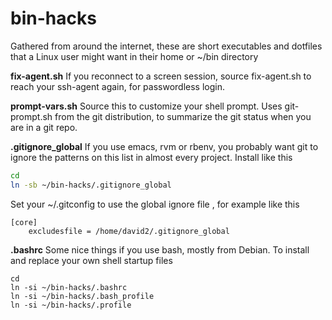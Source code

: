 bin-hacks
=========

Gathered from around the internet, these are short executables and 
dotfiles that a Linux user might want in their home or
 ~/bin directory

**fix-agent.sh** If you reconnect to a screen session, source
  fix-agent.sh to reach your ssh-agent again, for passwordless login.

**prompt-vars.sh** Source this to customize your shell prompt. Uses
  git-prompt.sh from the git distribution, to summarize the git status
  when you are in a git repo.

**.gitignore_global** If you use emacs, rvm or rbenv, you probably want git
  to ignore the patterns on this list in almost every project.
  Install like this
  ```bash
cd
ln -sb ~/bin-hacks/.gitignore_global
```
Set your ~/.gitconfig to use the global ignore file , for example like this
```
[core]
	excludesfile = /home/david2/.gitignore_global
```

**.bashrc** Some nice things if you use bash, mostly from Debian.
To install and replace your own shell startup files
```
cd
ln -si ~/bin-hacks/.bashrc
ln -si ~/bin-hacks/.bash_profile
ln -si ~/bin-hacks/.profile
```

